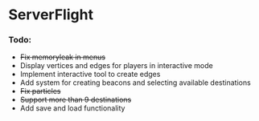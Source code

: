 # ServerFlight

### Todo:
- ~~Fix memoryleak in menus~~
- Display vertices and edges for players in interactive mode
- Implement interactive tool to create edges
- Add system for creating beacons and selecting available destinations
- ~~Fix particles~~
- ~~Support more than 9 destinations~~
- Add save and load functionality
